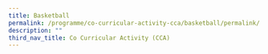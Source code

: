 ```yaml
---
title: Basketball
permalink: /programme/co-curricular-activity-cca/basketball/permalink/
description: ""
third_nav_title: Co Curricular Activity (CCA)
---
```

